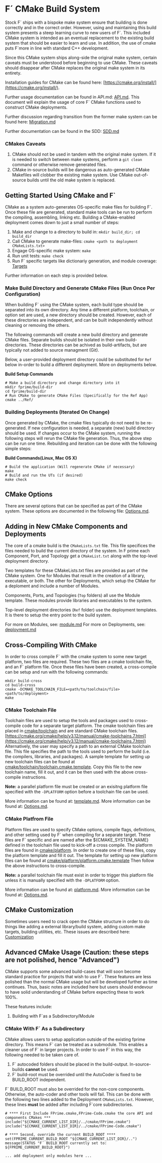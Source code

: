 # F´ CMake Build System

Stock F´ ships with a bispoke make system ensure that building is done correctly and in the correct
order. However, using and maintaining this build system presents a steep learning curve to new
users of F´. This included CMake system is intended as an eventual replacement to the existing
build system that should be easier to learn and use. In addition, the use of cmake puts F´more in
line with standard C++ development.

Since this CMake system ships along-side the original make system, certain caveats must be
understood before beginning to use CMake. These caveats should disappear after CMake replaces the
original make system in its entirety.

Installation guides for CMake can be found here:
[https://cmake.org/install/](https://cmake.org/install/).

Further usage documentation can be found in API.md: [API.md](docs/API.md). This document will
explain the usage of core F´ CMake functions used to construct CMake deployments.

Further discussion regarding transition from the former make system can be found here:
[Migration.md](docs/Migration.md)

Further documentation can be found in the SDD: [SDD.md](docs/sdd.md)

### CMakes Caveats

1. CMake should not be used in tandem with the original make system.  If it is needed to switch
between make systems, perform a `git clean ` command or otherwise remove generated files.
2. CMake in-source builds will be dangerous as auto-generated CMake Makefiles will clobber the
existing make system. Use CMake out-of-source builds until the old make system is replaced.

## Getting Started Using CMake and F`

CMake as a system auto-generates OS-specific make files for building F´. Once these file are
generated, standard make tools can be run to perform the compiling, assembling, linking etc.
Building a CMake-enabled deployment comes down to just a small number of steps:

1. Make and change to a directory to build in: `mkdir build_dir; cd build_dir`
2. Call CMake to generate make-files: `cmake <path to deployment CMakeLists.txt>`
3. Engage OS-specific make system: `make`
4. Run unit tests: `make check`
5. Run F´ specific targets like dictionariy generation, and module coverage: 
[Targets](./docs/targets/Targets.md) 

Further information on each step is provided below.

### Make Build Directory and Generate CMake Files (Run Once Per Configuration)

When building F´ using the CMake system, each build type should be separated into its own directory.
Any time a different platform, toolchain, or option set are used, a new directory should be created.
However, each of these directories are independent, and can be built independently without cleaning
or removing the others.

The following commands will create a new build directory and generate CMake files. Separate builds
should be isolated in their own build-directories.  These directories can be achived as
build-artifacts, but are typically not added to source managment (Git).

Below, a user-provided deployment directory could be substituted for `Ref` below in-order to build a
different deployment. More on deployments below.

**Build Setup Commands**

```
# Make a build directory and change directory into it
mkdir fprime/build-dir
cd fprime/build-dir
# Run CMake to generate CMake Files (Specifically for the Ref App)
cmake ../Ref/
```

### Building Deployments (Iterated On Change)

Once generated by CMake, the cmake files typically do not need to be re-generated. If new
configuration is needed, a separate (new) build directory should be used.  If changes occur to the
CMake system, running the following steps will rerun the CMake file generation. Thus, the above
step can be run one time.  Rebuilding and iteration can be done with the following simple steps:

**Build Commands(Linux, Mac OS X)**

``` 
# Build the application (Will regenerate CMake if necessary)
make
# Build and run the UTs (if desired)
make check
```

## CMake Options

There are several options that can be specified as part of the CMake system. These options are
documented in the following file: [Options.md](docs/Options.md).

## Adding in New CMake Components and Deployments

The core of a cmake build is the `CMakeLists.txt` file. This file specifices the files needed to
build the current directory of the system. In F prime each Component, Port, and Topology get a
`CMakeList.txt` along with the top-level deployment directory.

Two templates for these CMakeLists.txt files are provided as part of the CMake system. One for
Modules that result in the creation of a library, executable, or both. The other for Deployments,
which setup the CMake for a deploment and include a number of Modules.

Components, Ports, and Topologies (`Top` folders) all use the Module template. These modules
provide libraries and executables to the system.

Top-level deployment directories (`Ref` folder) use the deployment templates. It is there to setup
the entry point to the build system.

For more on Modules, see: [module.md](docs/module.md)
For more on Deployments, see: [deployment.md](docs/deployment.md)


## Cross-Compiling With CMake

In order to cross compile F´ with the cmake system to some new target platform, two files are
required. These two files are a cmake toolchain file, and an F´ platform file. Once these files
have been created, a cross-compile can be setup and run with the following commands:

```
mkdir build-cross
cd build-cross
cmake -DCMAKE_TOOLCHAIN_FILE=<path/to/toolchain/file> <path/to/deployment>
make
```

### CMake Toolchain File

Toolchain files are used to setup the tools and packages used to cross-compile code for a separate
target platform. The cmake toolchain files are placed in [cmake/toolchain](toolchain) and are
standard CMake toolchain files.
[https://cmake.org/cmake/help/v3.12/manual/cmake-toolchains.7.html](https://cmake.org/cmake/help/v3.12/manual/cmake-toolchains.7.html)
Alternatively, the user may specify a path to an external CMake toolchain file. This file specifies
the path to the tools used to perform the build (i.e. the compilers, libraries, and packages). A
sample template for setting up new toolchain files can be found at
[cmake/toolchain/toolchain.cmake.template](toolchain/toolchain.cmake.template). Copy this file to
the new toolchain name, fill it out, and it can be then used with the above cross-compile
instructions.

**Note:** a parallel platform file must be created or an exisitng platform file specified with the
`-DPLATFORM` option before a toolchain file can be used.

More information can be found at: [template.md](docs/template.md).
More information can be found at: [Options.md](docs/Options.md).

### CMake Platfrom File

Platform files are used to specify CMake options, compile flags, definitions, and other setting
used by F´ when compiling for a separate target. These files are F´ specific and are named after
the ${CMAKE_SYSTEM_NAME} defined in the toolchain file used to kick-off a cross compile. The
platform files are found in [cmake/platform](platform). In order to create one of these files, copy
the platform template and fill it out. The template for setting up new platform files can be found
at [cmake/platform/platform.cmake.template](platform/platform.cmake.template) Then follow the above
instructions to cross-compile.

**Note:** a parallel toolchain file must exist in order to trigger this platform file unless it is
manually specified with the `-DPLATFORM` option.

More information can be found at: [platform.md](docs/platform.md).
More information can be found at: [Options.md](docs/Options.md).

## CMake Customization

Sometimes users need to crack open the CMake structure in order to do things like adding a external
library/build system, adding custom make targets, building utilities, etc. These issues are described
here: [Customization](docs/Customization.md)

## Advanced CMake Usage (Caution: these steps are not polished, hence "Advanced")

CMake supports some advanced build-cases that will soon become standard practice for projects that wish to use F´. These features are 
less polished than the normal CMake usage but will be developed further as time continues. Thus, basic notes are included here but users
should endevour to have solid understanding of CMake before expecting these to work 100%.

These features include:
1. Building with F´as a Subdirectory/Module

### CMake With F´ As a Subdirectory

CMake allows users to setup application outside of the existing fprime directory. This means F´ can
be treated as a submodule. This enables a cleaner use of F´ in larger projects. In order to use F´
in this way, the following needed to be taken care of.

1. F´ autocoded folders should be placed in the build-output. In-source-builds **cannot** be used.
2. F´ build-root must be overrided until the AutoCoder is fixed to be BUILD_ROOT independent.

F´ BUILD_ROOT must also be overrided for the non-core components. Otherwise, the auto-coder and
other tools will fail.  This can be done with the following two lines added to the Deployment
`CMakeLists.txt`. However, these lines **must** be added after including F´core subdirectories.

```
# **** First Include FPrime.cmake,FPrime-Code.cmake the core API and components CMakes ***
include("${CMAKE_CURRENT_LIST_DIR}/../cmake/FPrime.cmake")
include("${CMAKE_CURRENT_LIST_DIR}/../cmake/FPrime-Code.cmake")

# **** Second, override the current BUILD_ROOT ****
set(FPRIME_CURRENT_BUILD_ROOT "${CMAKE_CURRENT_LIST_DIR}/..")
message(STATUS "F´ BUILD_ROOT currently set to: ${FPRIME_CURRENT_BUILD_ROOT}")

... add deployment only modules here ...
```
